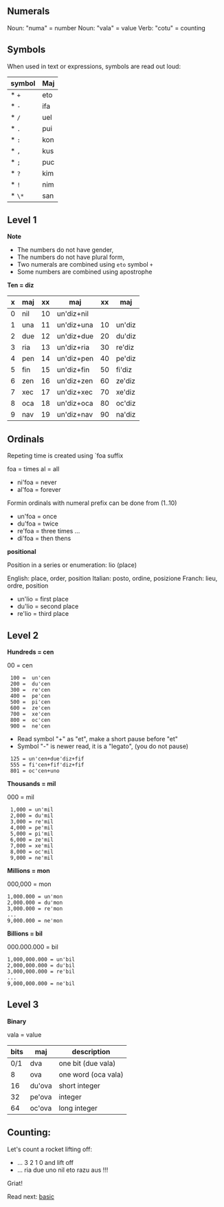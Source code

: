 ## Numerals 

Noun: "numa" = number
Noun: "vala" = value
Verb: "cotu" = counting

## Symbols

When used in text or expressions, symbols are read out loud:

symbol | Maj
-------|---------------------------
* `+`  | eto
* `-`  | ifa
* `/`  | uel
* `.`  | pui
* `:`  | kon
* `,`  | kus
* `;`  | puc
* `?`  | kim
* `!`  | nim
* `\*` | san

## Level 1

**Note** 

* The numbers do not have gender,
* The numbers do not have plural form,
* Two numerals are combined using `eto` symbol `+`
* Some numbers are combined using apostrophe 

**Ten = diz** 

x | maj  | xx | maj           | xx | maj     |
--|------|----|---------------|----|---------|
0 | nil  | 10 | un'diz+nil    |    |         |
1 | una  | 11 | un'diz+una    | 10 | un'diz  |
2 | due  | 12 | un'diz+due    | 20 | du'diz  |
3 | ria  | 13 | un'diz+ria    | 30 | re'diz  |
4 | pen  | 14 | un'diz+pen    | 40 | pe'diz  |
5 | fin  | 15 | un'diz+fin    | 50 | fi'diz  |
6 | zen  | 16 | un'diz+zen    | 60 | ze'diz  |
7 | xec  | 17 | un'diz+xec    | 70 | xe'diz  |
8 | oca  | 18 | un'diz+oca    | 80 | oc'diz  |
9 | nav  | 19 | un'diz+nav    | 90 | na'diz  | 
           
## Ordinals
         
Repeting time is created using `foa suffix

foa  = times
al   = all

* ni'foa = never
* al'foa = forever

Formin ordinals with numeral prefix can be done from (1..10)

* un'foa = once
* du'foa = twice
* re'foa = three times
...
* di'foa = then thens
          
**positional**

Position in a series or enumeration: lio (place)

English: place, order, position
Italian: posto, ordine, posizione
Franch:  lieu,  ordre, position

* un'lio = first place
* du'lio = second place
* re'lio = third place

## Level 2

**Hundreds = cen**

00 =  cen

```
 100 =  un'cen
 200 =  du'cen
 300 =  re'cen
 400 =  pe'cen
 500 =  pi'cen
 600 =  ze'cen
 700 =  xe'cen
 800 =  oc'cen
 900 =  ne'cen
```

* Read symbol "+" as "et", make a short pause before "et"
* Symbol "-" is newer read, it is a "legato", (you do not pause)

```
 125 = un'cen+due'diz+fif
 555 = fi'cen+fif'diz+fif
 801 = oc'cen+uno
```

**Thousands = mil**

000 = mil

``` 
 1,000 = un'mil
 2,000 = du'mil
 3,000 = re'mil
 4,000 = pe'mil
 5,000 = pi'mil
 6,000 = ze'mil
 7,000 = xe'mil
 8,000 = oc'mil
 9,000 = ne'mil
```

**Millions  = mon**

000,000  = mon

```
1,000.000 = un'mon
2,000.000 = du'mon
3,000.000 = re'mon
...
9,000.000 = ne'mon
```

**Billions = bil**

000.000.000   = bil

```
1,000,000.000 = un'bil
2,000,000.000 = du'bil
3,000,000.000 = re'bil
...
9,000,000.000 = ne'bil
```

## Level 3

**Binary**

vala = value

bits| maj      | description
----|----------|----------------------
0/1 | dva      | one bit  (due vala)
8   | ova      | one word (oca vala)
16  | du'ova   | short integer
32  | pe'ova   | integer
64  | oc'ova   | long integer

## Counting:

Let's count a rocket lifting off:

* ... 3 2 1 0 and lift off
* ... ria due uno nil eto razu aus !!! 

Griat!

Read next: [basic](basic.md)